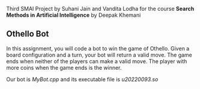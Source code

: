Third SMAI Project by Suhani Jain and Vandita Lodha for the course **Search Methods in Artificial Intelligence** by Deepak Khemani

## Othello Bot
In this assignment, you will code a bot to win the game of Othello. Given a board configuration and a turn, your bot will return a valid move. The game ends when neither of the players can make a valid move. The player with more coins when the game ends is the winner.

Our bot is *MyBot.cpp* and its executable file is *u20220093.so*